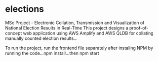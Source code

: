 # elections
MSc Project - Electronic Collation, Transmission and Visualization of National Election Results in Real-Time
This project designs a proof-of-concept web application using AWS Amplify and AWS QLDB for collating manually counted election results...

To run the project, run the frontend file separately after instaling NPM by running the code...npm install...then npm start
